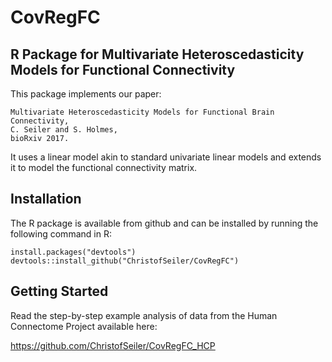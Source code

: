 # CovRegFC

## R Package for Multivariate Heteroscedasticity Models for Functional Connectivity

This package implements our paper:

```
Multivariate Heteroscedasticity Models for Functional Brain Connectivity, 
C. Seiler and S. Holmes, 
bioRxiv 2017.
```

It uses a linear model akin to standard univariate linear models and extends it to model the functional connectivity matrix.

## Installation

The R package is available from github and can be installed by running the following command in R:

```
install.packages("devtools")
devtools::install_github("ChristofSeiler/CovRegFC")
```

## Getting Started

Read the step-by-step example analysis of data from the Human Connectome Project available here:

https://github.com/ChristofSeiler/CovRegFC_HCP
